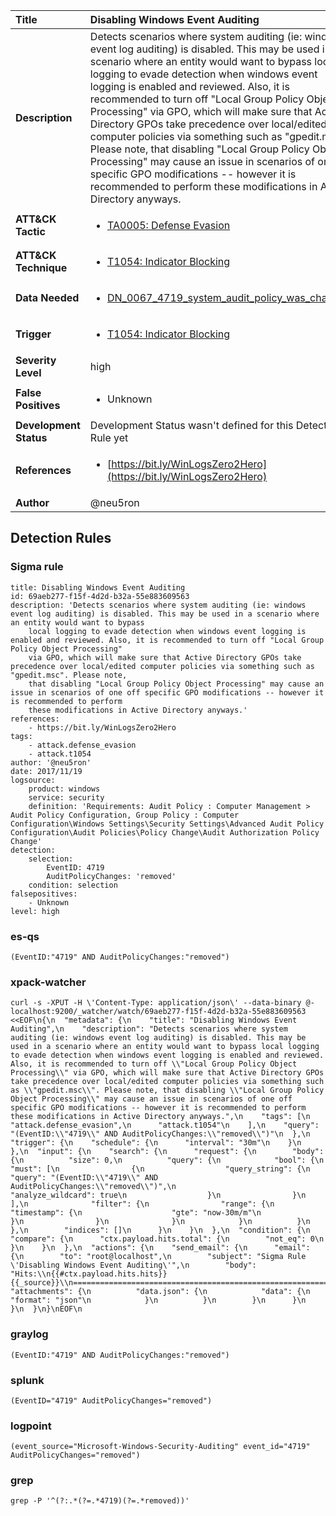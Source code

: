 | Title                    | Disabling Windows Event Auditing       |
|:-------------------------|:------------------|
| **Description**          | Detects scenarios where system auditing (ie: windows event log auditing) is disabled. This may be used in a scenario where an entity would want to bypass local logging to evade detection when windows event logging is enabled and reviewed. Also, it is recommended to turn off "Local Group Policy Object Processing" via GPO, which will make sure that Active Directory GPOs take precedence over local/edited computer policies via something such as "gpedit.msc". Please note, that disabling "Local Group Policy Object Processing" may cause an issue in scenarios of one off specific GPO modifications -- however it is recommended to perform these modifications in Active Directory anyways. |
| **ATT&amp;CK Tactic**    |  <ul><li>[TA0005: Defense Evasion](https://attack.mitre.org/tactics/TA0005)</li></ul>  |
| **ATT&amp;CK Technique** | <ul><li>[T1054: Indicator Blocking](https://attack.mitre.org/techniques/T1054)</li></ul>  |
| **Data Needed**          | <ul><li>[DN_0067_4719_system_audit_policy_was_changed](../Data_Needed/DN_0067_4719_system_audit_policy_was_changed.md)</li></ul>  |
| **Trigger**              | <ul><li>[T1054: Indicator Blocking](../Triggers/T1054.md)</li></ul>  |
| **Severity Level**       | high |
| **False Positives**      | <ul><li>Unknown</li></ul>  |
| **Development Status**   |  Development Status wasn't defined for this Detection Rule yet  |
| **References**           | <ul><li>[https://bit.ly/WinLogsZero2Hero](https://bit.ly/WinLogsZero2Hero)</li></ul>  |
| **Author**               | @neu5ron |


## Detection Rules

### Sigma rule

```
title: Disabling Windows Event Auditing
id: 69aeb277-f15f-4d2d-b32a-55e883609563
description: 'Detects scenarios where system auditing (ie: windows event log auditing) is disabled. This may be used in a scenario where an entity would want to bypass
    local logging to evade detection when windows event logging is enabled and reviewed. Also, it is recommended to turn off "Local Group Policy Object Processing"
    via GPO, which will make sure that Active Directory GPOs take precedence over local/edited computer policies via something such as "gpedit.msc". Please note,
    that disabling "Local Group Policy Object Processing" may cause an issue in scenarios of one off specific GPO modifications -- however it is recommended to perform
    these modifications in Active Directory anyways.'
references:
    - https://bit.ly/WinLogsZero2Hero
tags:
    - attack.defense_evasion
    - attack.t1054
author: '@neu5ron'
date: 2017/11/19
logsource:
    product: windows
    service: security
    definition: 'Requirements: Audit Policy : Computer Management > Audit Policy Configuration, Group Policy : Computer Configuration\Windows Settings\Security Settings\Advanced Audit Policy Configuration\Audit Policies\Policy Change\Audit Authorization Policy Change'
detection:
    selection:
        EventID: 4719
        AuditPolicyChanges: 'removed'
    condition: selection
falsepositives:
    - Unknown
level: high

```





### es-qs
    
```
(EventID:"4719" AND AuditPolicyChanges:"removed")
```


### xpack-watcher
    
```
curl -s -XPUT -H \'Content-Type: application/json\' --data-binary @- localhost:9200/_watcher/watch/69aeb277-f15f-4d2d-b32a-55e883609563 <<EOF\n{\n  "metadata": {\n    "title": "Disabling Windows Event Auditing",\n    "description": "Detects scenarios where system auditing (ie: windows event log auditing) is disabled. This may be used in a scenario where an entity would want to bypass local logging to evade detection when windows event logging is enabled and reviewed. Also, it is recommended to turn off \\"Local Group Policy Object Processing\\" via GPO, which will make sure that Active Directory GPOs take precedence over local/edited computer policies via something such as \\"gpedit.msc\\". Please note, that disabling \\"Local Group Policy Object Processing\\" may cause an issue in scenarios of one off specific GPO modifications -- however it is recommended to perform these modifications in Active Directory anyways.",\n    "tags": [\n      "attack.defense_evasion",\n      "attack.t1054"\n    ],\n    "query": "(EventID:\\"4719\\" AND AuditPolicyChanges:\\"removed\\")"\n  },\n  "trigger": {\n    "schedule": {\n      "interval": "30m"\n    }\n  },\n  "input": {\n    "search": {\n      "request": {\n        "body": {\n          "size": 0,\n          "query": {\n            "bool": {\n              "must": [\n                {\n                  "query_string": {\n                    "query": "(EventID:\\"4719\\" AND AuditPolicyChanges:\\"removed\\")",\n                    "analyze_wildcard": true\n                  }\n                }\n              ],\n              "filter": {\n                "range": {\n                  "timestamp": {\n                    "gte": "now-30m/m"\n                  }\n                }\n              }\n            }\n          }\n        },\n        "indices": []\n      }\n    }\n  },\n  "condition": {\n    "compare": {\n      "ctx.payload.hits.total": {\n        "not_eq": 0\n      }\n    }\n  },\n  "actions": {\n    "send_email": {\n      "email": {\n        "to": "root@localhost",\n        "subject": "Sigma Rule \'Disabling Windows Event Auditing\'",\n        "body": "Hits:\\n{{#ctx.payload.hits.hits}}{{_source}}\\n================================================================================\\n{{/ctx.payload.hits.hits}}",\n        "attachments": {\n          "data.json": {\n            "data": {\n              "format": "json"\n            }\n          }\n        }\n      }\n    }\n  }\n}\nEOF\n
```


### graylog
    
```
(EventID:"4719" AND AuditPolicyChanges:"removed")
```


### splunk
    
```
(EventID="4719" AuditPolicyChanges="removed")
```


### logpoint
    
```
(event_source="Microsoft-Windows-Security-Auditing" event_id="4719" AuditPolicyChanges="removed")
```


### grep
    
```
grep -P '^(?:.*(?=.*4719)(?=.*removed))'
```



